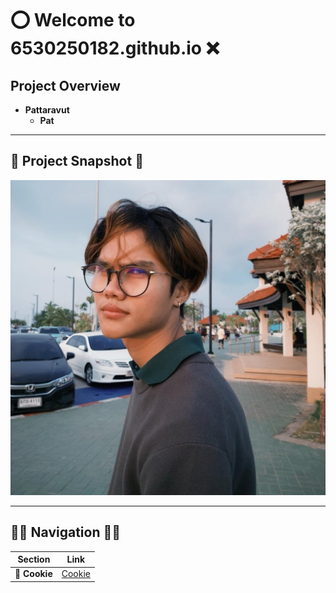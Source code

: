 #  ⭕️ **Welcome to 6530250182.github.io** ❌

## **Project Overview** 
- **Pattaravut**  
  - **Pat**  

---

## 📸 **Project Snapshot** 📸

![alt text](IMG_1.jpg)

---

## 🫸🏽 **Navigation** 🫷🏾

| **Section**           | **Link**                       |
|-----------------------|--------------------------------|
| 🍪 **Cookie**          | [Cookie](cookie.md)            |
